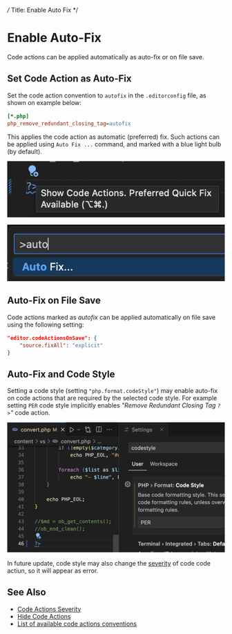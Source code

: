 */*
Title: Enable Auto Fix
*/
# Enable Auto-Fix

Code actions can be applied automatically as auto-fix or on file save.

## Set Code Action as Auto-Fix

Set the code action convention to `autofix` in the `.editorconfig` file, as shown on example below:

```ini
[*.php]
php_remove_redundant_closing_tag=autofix
```

This applies the code action as automatic (preferred) fix. Such actions can be applied using `Auto Fix ...` command, and marked with a blue light bulb (by default).

![auto fix bulb](../imgs/autofix-bulb.png)

![auto fix command](../imgs/autofix-command.png)

## Auto-Fix on File Save

Code actions marked as _autofix_ can be applied automatically on file save using the following setting:

```json
"editor.codeActionsOnSave": {
    "source.fixAll": "explicit" 
}
```

## Auto-Fix and Code Style

Setting a code style (setting `"php.format.codeStyle"`) may enable auto-fix on code actions that are required by the selected code style. For example setting `PER` code style implicitly enables _"Remove Redundant Closing Tag `?>`"_ code action.

![Code style PER enables autofix](../imgs/codestyle-autofix-codeaction.png)

In future update, code style may also change the [severity](severity.md) of code code actiun, so it will appear as error.

## See Also

- [Code Actions Severity](severity.md)
- [Hide Code Actions](hide-code-action.md)
- [List of available code actions conventions](list.md)

